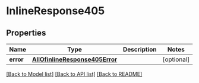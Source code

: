 # InlineResponse405

## Properties
Name | Type | Description | Notes
------------ | ------------- | ------------- | -------------
**error** | [**AllOfinlineResponse405Error**](AllOfinlineResponse405Error.md) |  | [optional] 

[[Back to Model list]](../../README.md#documentation-for-models) [[Back to API list]](../../README.md#documentation-for-api-endpoints) [[Back to README]](../../README.md)

